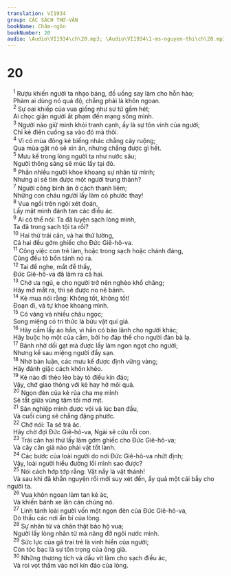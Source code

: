 ```yaml
---
translation: VI1934
group: CÁC SÁCH THƠ-VĂN
bookName: Châm-ngôn 
bookNumber: 20
audio: \Audio\VI1934\ch\20.mp3; \Audio\VI1934\1-ms-nguyen-thi\ch\20.mp3
---
```


<div class="title"><h1>20</h1></div>
<span class="verse ch_20_1"> <sup>1</sup> Rượu khiến người ta nhạo báng, đồ uống say làm cho hỗn hào; <br/> Phàm ai dùng nó quá độ, chẳng phải là khôn ngoan. <br/></span>
<span class="verse ch_20_2"> <sup>2</sup> Sự oai khiếp của vua giống như sư tử gầm hét; <br/> Ai chọc giận người ắt phạm đến mạng sống mình. <br/></span>
<span class="verse ch_20_3"> <sup>3</sup> Người nào giữ mình khỏi tranh cạnh, ấy là sự tôn vinh của người; <br/> Chỉ kẻ điên cuồng sa vào đó mà thôi. <br/></span>
<span class="verse ch_20_4"> <sup>4</sup> Vì có mùa đông kẻ biếng nhác chẳng cày ruộng; <br/> Qua mùa gặt nó sẽ xin ăn, nhưng chẳng được gì hết. <br/></span>
<span class="verse ch_20_5"> <sup>5</sup> Mưu kế trong lòng người ta như nước sâu; <br/> Người thông sáng sẽ múc lấy tại đó. <br/></span>
<span class="verse ch_20_6"> <sup>6</sup> Phần nhiều người khoe khoang sự nhân từ mình; <br/> Nhưng ai sẽ tìm được một người trung thành? <br/></span>
<span class="verse ch_20_7"> <sup>7</sup> Người công bình ăn ở cách thanh liêm; <br/> Những con cháu người lấy làm có phước thay! <br/></span>
<span class="verse ch_20_8"> <sup>8</sup> Vua ngồi trên ngôi xét đoán, <br/> Lấy mặt mình đánh tan các điều ác. <br/></span>
<span class="verse ch_20_9"> <sup>9</sup> Ai có thể nói: Ta đã luyện sạch lòng mình, <br/> Ta đã trong sạch tội ta rồi? <br/></span>
<span class="verse ch_20_10"> <sup>10</sup> Hai thứ trái cân, và hai thứ lường, <br/> Cả hai đều gớm ghiếc cho Đức Giê-hô-va. <br/></span>
<span class="verse ch_20_11"> <sup>11</sup> Công việc con trẻ làm, hoặc trong sạch hoặc chánh đáng, <br/> Cũng đều tỏ bổn tánh nó ra. <br/></span>
<span class="verse ch_20_12"> <sup>12</sup> Tai để nghe, mắt để thấy, <br/> Đức Giê-hô-va đã làm ra cả hai. <br/></span>
<span class="verse ch_20_13"> <sup>13</sup> Chớ ưa ngủ, e cho người trở nên nghèo khổ chăng; <br/> Hãy mở mắt ra, thì sẽ được no nê bánh. <br/></span>
<span class="verse ch_20_14"> <sup>14</sup> Kẻ mua nói rằng: Không tốt, không tốt! <br/> Đoạn đi, và tự khoe khoang mình. <br/></span>
<span class="verse ch_20_15"> <sup>15</sup> Có vàng và nhiều châu ngọc; <br/> Song miệng có tri thức là bửu vật quí giá. <br/></span>
<span class="verse ch_20_16"> <sup>16</sup> Hãy cầm lấy áo hắn, vì hắn có bảo lãnh cho người khác; <br/> Hãy buộc họ một của cầm, bởi họ đáp thế cho người đàn bà lạ. <br/></span>
<span class="verse ch_20_17"> <sup>17</sup> Bánh nhờ dối gạt mà được lấy làm ngon ngọt cho người; <br/> Nhưng kế sau miệng người đầy sạn. <br/></span>
<span class="verse ch_20_18"> <sup>18</sup> Nhờ bàn luận, các mưu kế được định vững vàng; <br/> Hãy đánh giặc cách khôn khéo. <br/></span>
<span class="verse ch_20_19"> <sup>19</sup> Kẻ nào đi thèo lẻo bày tỏ điều kín đáo; <br/> Vậy, chớ giao thông với kẻ hay hở môi quá. <br/></span>
<span class="verse ch_20_20"> <sup>20</sup> Ngọn đèn của kẻ rủa cha mẹ mình <br/> Sẽ tắt giữa vùng tăm tối mờ mịt. <br/></span>
<span class="verse ch_20_21"> <sup>21</sup> Sản nghiệp mình được vội vã lúc ban đầu, <br/> Và cuối cùng sẽ chẳng đặng phước. <br/></span>
<span class="verse ch_20_22"> <sup>22</sup> Chớ nói: Ta sẽ trả ác. <br/> Hãy chờ đợi Đức Giê-hô-va, Ngài sẽ cứu rỗi con. <br/></span>
<span class="verse ch_20_23"> <sup>23</sup> Trái cân hai thứ lấy làm gớm ghiếc cho Đức Giê-hô-va; <br/> Và cây cân giả nào phải vật tốt lành. <br/></span>
<span class="verse ch_20_24"> <sup>24</sup> Các bước của loài người do nơi Đức Giê-hô-va nhứt định; <br/> Vậy, loài người hiểu đường lối mình sao được? <br/></span>
<span class="verse ch_20_25"> <sup>25</sup> Nói cách hớp tớp rằng: Vật nầy là vật thánh! <br/> Và sau khi đã khấn nguyện rồi mới suy xét đến, ấy quả một cái bẫy cho người ta. <br/></span>
<span class="verse ch_20_26"> <sup>26</sup> Vua khôn ngoan làm tan kẻ ác, <br/> Và khiến bánh xe lăn cán chúng nó. <br/></span>
<span class="verse ch_20_27"> <sup>27</sup> Linh tánh loài người vốn một ngọn đèn của Đức Giê-hô-va, <br/> Dò thấu các nơi ẩn bí của lòng. <br/></span>
<span class="verse ch_20_28"> <sup>28</sup> Sự nhân từ và chân thật bảo hộ vua; <br/> Người lấy lòng nhân từ mà nâng đỡ ngôi nước mình. <br/></span>
<span class="verse ch_20_29"> <sup>29</sup> Sức lực của gã trai trẻ là vinh hiển của người; <br/> Còn tóc bạc là sự tôn trọng của ông già. <br/></span>
<span class="verse ch_20_30"> <sup>30</sup> Những thương tích và dấu vít làm cho sạch điều ác, <br/> Và roi vọt thấm vào nơi kín đáo của lòng. <br/> <br/></span>
